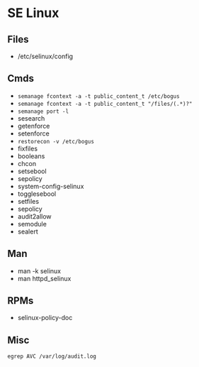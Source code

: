 # SE Linux


## Files

- /etc/selinux/config
  
## Cmds

- `semanage fcontext -a -t public_content_t /etc/bogus`
- `semanage fcontext -a -t public_content_t "/files/(.*)?"`
- `semanage port -l`
- sesearch
- getenforce
- setenforce
- `restorecon -v /etc/bogus`
- fixfiles
- booleans
- chcon
- setsebool
- sepolicy
- system-config-selinux
- togglesebool
- setfiles
- sepolicy
- audit2allow
- semodule
- sealert


## Man

- man -k selinux
- man httpd_selinux

## RPMs

- selinux-policy-doc

## Misc

`egrep AVC /var/log/audit.log`

